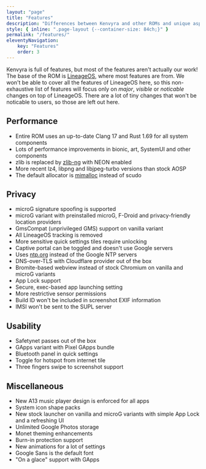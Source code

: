 ```yaml
---
layout: "page"
title: "Features"
description: "Differences between Kenvyra and other ROMs and unique aspects"
style: { inline: ".page-layout {--container-size: 84ch;}" }
permalink: "/features/"
eleventyNavigation:
    key: "Features"
    order: 3
---
```


Kenvyra is full of features, but most of the features aren't actually our work! The base of the ROM is [LineageOS](https://lineageos.org/), where most features are from. We won't be able to cover all the features of LineageOS here, so this non-exhaustive list of features will focus only on _major_, _visible_ or _noticable_ changes on top of LineageOS. There are a lot of tiny changes that won't be noticable to users, so those are left out here.

## Performance

-   Entire ROM uses an up-to-date Clang 17 and Rust 1.69 for all system components
-   Lots of performance improvements in bionic, art, SystemUI and other components
-   zlib is replaced by [zlib-ng](https://github.com/zlib-ng/zlib-ng) with NEON enabled
-   More recent lz4, libpng and libjpeg-turbo versions than stock AOSP
-   The default allocator is [mimalloc](https://github.com/microsoft/mimalloc) instead of scudo

## Privacy

-   microG signature spoofing is supported
-   microG variant with preinstalled microG, F-Droid and privacy-friendly location providers
-   GmsCompat (unprivileged GMS) support on vanilla variant
-   All LineageOS tracking is removed
-   More sensitive quick settings tiles require unlocking
-   Captive portal can be toggled and doesn't use Google servers
-   Uses [ntp.org](https://ntp.org/) instead of the Google NTP servers
-   DNS-over-TLS with Cloudflare provider out of the box
-   Bromite-based webview instead of stock Chromium on vanilla and microG variants
-   App Lock support
-   Secure, exec-based app launching setting
-   More restrictive sensor permissions
-   Build ID won't be included in screenshot EXIF information
-   IMSI won't be sent to the SUPL server

## Usability

-   Safetynet passes out of the box
-   GApps variant with Pixel GApps bundle
-   Bluetooth panel in quick settings
-   Toggle for hotspot from internet tile
-   Three fingers swipe to screenshot support

## Miscellaneous

-   New A13 music player design is enforced for all apps
-   System icon shape packs
-   New stock launcher on vanilla and microG variants with simple App Lock and a refreshing UI
-   Unlimited Google Photos storage
-   Monet theming enhancements
-   Burn-in protection support
-   New animations for a lot of settings
-   Google Sans is the default font
-   "On a glace" support with GApps
